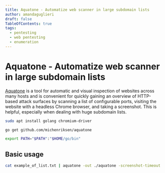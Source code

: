 ```yaml
---
title: Aquatone - Automatize web scanner in large subdomain lists
author: amandaguglieri
draft: false
TableOfContents: true
tags:
  - pentesting
  - web pentesting
  - enumeration
---
```


# Aquatone - Automatize web scanner in large subdomain lists

[Aquatone](https://github.com/michenriksen/aquatone) is a tool for automatic and visual inspection of websites across many hosts and is convenient for quickly gaining an overview of HTTP-based attack surfaces by scanning a list of configurable ports, visiting the website with a headless Chrome browser, and taking a screenshot. This is helpful, especially when dealing with huge subdomain lists.

```bash
sudo apt install golang chromium-driver

go get github.com/michenriksen/aquatone

export PATH="$PATH":"$HOME/go/bin"
```

## Basic usage

```bash
cat example_of_list.txt | aquatone -out ./aquatone -screenshot-timeout 1000
```